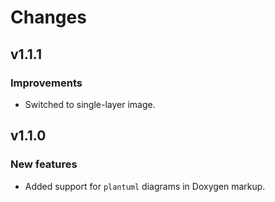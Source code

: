 Changes
=======

v1.1.1
------

### Improvements

- Switched to single-layer image.

v1.1.0
------

### New features

- Added support for `plantuml` diagrams in Doxygen markup.
